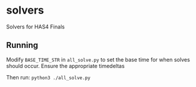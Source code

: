 # solvers

Solvers for HAS4 Finals

## Running

Modify `BASE_TIME_STR` in `all_solve.py` to set the base time for when solves should occur. Ensure the appropriate timedeltas

Then run: `python3 ./all_solve.py`


